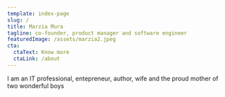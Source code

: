 ```yaml
---
template: index-page
slug: /
title: Marzia Mura
tagline: co-founder, product manager and software engineer
featuredImage: /assets/marzia2.jpeg
cta:
  ctaText: Know more
  ctaLink: /about
---
```

I am an IT professional, entepreneur, author, wife and the proud mother of two wonderful boys